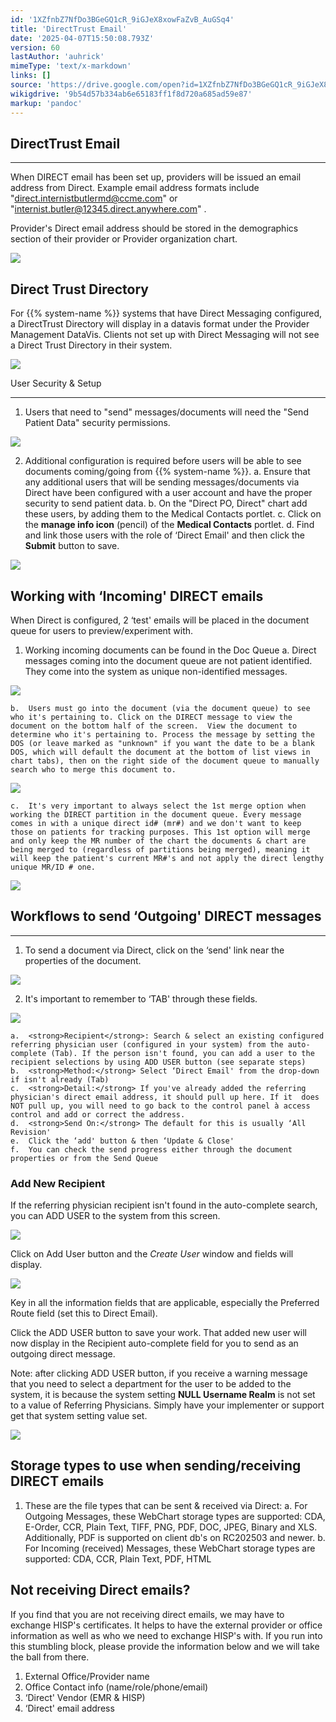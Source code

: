 ```yaml
---
id: '1XZfnbZ7NfDo3BGeGQ1cR_9iGJeX8xowFaZvB_AuGSq4'
title: 'DirectTrust Email'
date: '2025-04-07T15:50:08.793Z'
version: 60
lastAuthor: 'auhrick'
mimeType: 'text/x-markdown'
links: []
source: 'https://drive.google.com/open?id=1XZfnbZ7NfDo3BGeGQ1cR_9iGJeX8xowFaZvB_AuGSq4'
wikigdrive: '9b54d57b334ab6e65183ff1f8d720a685ad59e87'
markup: 'pandoc'
---
```

## DirectTrust Email

****

When DIRECT email has been set up, providers will be issued an email address from Direct. Example email address formats include "direct.internistbutlermd@ccme.com" or "internist.butler@12345.direct.anywhere.com" .

Provider's Direct email address should be stored in the demographics section of their provider or Provider organization chart.

![](../directtrust-email.assets/7b4f481b5d7e005a1964be6ed52e69a9.png)

## Direct Trust Directory

For {{% system-name %}} systems that have Direct Messaging configured, a DirectTrust Directory will display in a datavis format under the Provider Management DataVis. Clients not set up with Direct Messaging will not see a Direct Trust Directory in their system.

![](../directtrust-email.assets/bc812d654fc004e033afb4c5b0068e39.png)

User Security & Setup

****

1. Users that need to "send" messages/documents will need the "Send Patient Data" security permissions.

![](../directtrust-email.assets/987bd37e4234a0f27d99d316e2be35e0.png)

2. Additional configuration is required before users will be able to see documents coming/going from {{% system-name %}}.
    a.  Ensure that any additional users that will be sending messages/documents via Direct have been configured with a user account and have the proper security to send patient data.
    b.  On the "Direct PO, Direct" chart add these users, by adding them to the Medical Contacts portlet.
    c.  Click on the <strong>manage info icon</strong> (pencil) of the <strong>Medical Contacts</strong> portlet.
    d.  Find and link those users with the role of ‘Direct Email' and then click the <strong>Submit</strong> button to save.

![](../directtrust-email.assets/c811215fe3612b2f1f338da91f910a01.png)

## Working with ‘Incoming' DIRECT emails

When Direct is configured, 2 ‘test' emails will be placed in the document queue for users to preview/experiment with.

1. Working incoming documents can be found in the Doc Queue
    a.  Direct messages coming into the document queue are not patient identified. They come into the system as unique non-identified messages.

![](../directtrust-email.assets/dedda907e25d1e33f9a9767f80faa0be.png)

    b.  Users must go into the document (via the document queue) to see who it's pertaining to. Click on the DIRECT message to view the document on the bottom half of the screen.  View the document to determine who it's pertaining to. Process the message by setting the DOS (or leave marked as "unknown" if you want the date to be a blank DOS, which will default the document at the bottom of list views in chart tabs), then on the right side of the document queue to manually search who to merge this document to.

![](../directtrust-email.assets/ef8838d65bfe8b40ab8116d323c50c87.png)

    c.  It's very important to always select the 1st merge option when working the DIRECT partition in the document queue. Every message comes in with a unique direct id# (mr#) and we don't want to keep those on patients for tracking purposes. This 1st option will merge and only keep the MR number of the chart the documents & chart are being merged to (regardless of partitions being merged), meaning it will keep the patient's current MR#'s and not apply the direct lengthy unique MR/ID # one.

![](../directtrust-email.assets/b343db2352c7f61bb97afc50ba511dc4.png)

## Workflows to send ‘Outgoing' DIRECT messages

****

1. To send a document via Direct, click on the ‘send' link near the properties of the document.

![](../directtrust-email.assets/652a87430043e177569a357fb2ecd348.png)

2. It's important to remember to ‘TAB' through these fields.

![](../directtrust-email.assets/177e50edf6055aec8a8bfe5af2294c62.png)

    a.  <strong>Recipient</strong>: Search & select an existing configured referring physician user (configured in your system) from the auto-complete (Tab). If the person isn't found, you can add a user to the recipient selections by using ADD USER button (see separate steps)
    b.  <strong>Method:</strong> Select ‘Direct Email' from the drop-down if isn't already (Tab)
    c.  <strong>Detail:</strong> If you've already added the referring physician's direct email address, it should pull up here. If it  does NOT pull up, you will need to go back to the control panel à access control and add or correct the address.
    d.  <strong>Send On:</strong> The default for this is usually ‘All Revision'
    e.  Click the ‘add' button & then ‘Update & Close'
    f.  You can check the send progress either through the document properties or from the Send Queue

### Add New Recipient

If the referring physician recipient isn't found in the auto-complete search, you can ADD USER to the system from this screen.

![](../directtrust-email.assets/dbea0ef7c373fc35b0451ef313c77cdc.png)

Click on Add User button and the *Create User* window and fields will display.

![](../directtrust-email.assets/34dc861ce83e17fd3755853196fbde96.png)

Key in all the information fields that are applicable, especially the Preferred Route field (set this to Direct Email).

Click the ADD USER button to save your work.  That added new user will now display in the Recipient auto-complete field for you to send as an outgoing direct message.

Note: after clicking ADD USER button, if you receive a warning message that you need to select a department for the user to be added to the system, it is because the system setting **NULL Username Realm** is not set to a value of Referring Physicians.  Simply have your implementer or support get that system setting value set.

![](../directtrust-email.assets/b3bc1b943f279b1b670836f11b84f0b0.png)

## Storage types to use when sending/receiving DIRECT emails

1. These are the file types that can be sent & received via Direct:
    a.  For Outgoing Messages, these WebChart storage types are supported:  CDA, E-Order, CCR, Plain Text, TIFF, PNG, PDF, DOC, JPEG, Binary and XLS. Additionally, PDF is supported on client db's on RC202503 and newer.
    b.  For Incoming (received) Messages, these WebChart storage types are supported:  CDA, CCR, Plain Text, PDF, HTML

## Not receiving Direct emails?

If you find that you are not receiving direct emails, we may have to exchange HISP's certificates. It helps to have the external provider or office information as well as who we need to exchange HISP's with. If you run into this stumbling block, please provide the information below and we will take the ball from there.

1. External Office/Provider name
2. Office Contact info (name/role/phone/email)
3. ‘Direct' Vendor (EMR & HISP)
4. ‘Direct' email address
